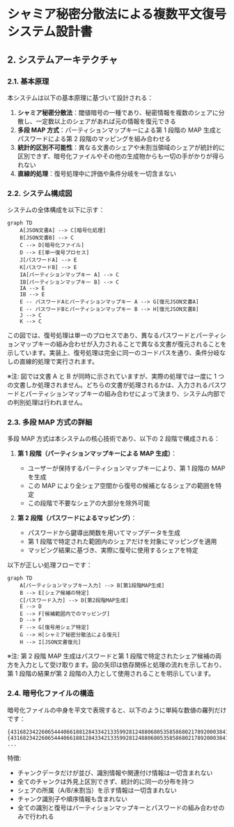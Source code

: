 # シャミア秘密分散法による複数平文復号システム設計書

## 2. システムアーキテクチャ

### 2.1. 基本原理

本システムは以下の基本原理に基づいて設計される：

1. **シャミア秘密分散法**：閾値暗号の一種であり、秘密情報を複数のシェアに分散し、一定数以上のシェアがあれば元の情報を復元できる
2. **多段 MAP 方式**：パーティションマップキーによる第 1 段階の MAP 生成とパスワードによる第 2 段階のマッピングを組み合わせる
3. **統計的区別不可能性**：異なる文書のシェアや未割当領域のシェアが統計的に区別できず、暗号化ファイルやその他の生成物からも一切の手がかりが得られない
4. **直線的処理**：復号処理中に評価や条件分岐を一切含まない

### 2.2. システム構成図

システムの全体構成を以下に示す：

```mermaid
graph TD
    A[JSON文書A] --> C[暗号化処理]
    B[JSON文書B] --> C
    C --> D[暗号化ファイル]
    D --> E[単一復号プロセス]
    J[パスワードA] --> E
    K[パスワードB] --> E
    IA[パーティションマップキー A] --> C
    IB[パーティションマップキー B] --> C
    IA --> E
    IB --> E
    E -- パスワードAとパーティションマップキー A --> G[復元JSON文書A]
    E -- パスワードBとパーティションマップキー B --> H[復元JSON文書B]
    J --> C
    K --> C
```

この図では、復号処理は単一のプロセスであり、異なるパスワードとパーティションマップキーの組み合わせが入力されることで異なる文書が復元されることを示しています。実装上、復号処理は完全に同一のコードパスを通り、条件分岐なしの直線的処理で実行されます。

※注: 図では文書 A と B が同時に示されていますが、実際の処理では一度に 1 つの文書しか処理されません。どちらの文書が処理されるかは、入力されるパスワードとパーティションマップキーの組み合わせによって決まり、システム内部での判別処理は行われません。

### 2.3. 多段 MAP 方式の詳細

多段 MAP 方式は本システムの核心技術であり、以下の 2 段階で構成される：

1. **第 1 段階（パーティションマップキーによる MAP 生成）**：

   - ユーザーが保持するパーティションマップキーにより、第 1 段階の MAP を生成
   - この MAP により全シェア空間から復号の候補となるシェアの範囲を特定
   - この段階で不要なシェアの大部分を除外可能

2. **第 2 段階（パスワードによるマッピング）**：
   - パスワードから鍵導出関数を用いてマップデータを生成
   - 第 1 段階で特定された範囲内のシェアだけを対象にマッピングを適用
   - マッピング結果に基づき、実際に復号に使用するシェアを特定

以下が正しい処理フローです：

```mermaid
graph TD
    A[パーティションマップキー入力] --> B[第1段階MAP生成]
    B --> E[シェア候補の特定]
    C[パスワード入力] --> D[第2段階MAP生成]
    E --> D
    E --> F[候補範囲内でのマッピング]
    D --> F
    F --> G[復号用シェア特定]
    G --> H[シャミア秘密分散法による復元]
    H --> I[JSON文書復元]
```

※注: 第 2 段階 MAP 生成はパスワードと第 1 段階で特定されたシェア候補の両方を入力として受け取ります。図の矢印は依存関係と処理の流れを示しており、第 1 段階の結果が第 2 段階の入力として使用されることを明示しています。

### 2.4. 暗号化ファイルの構造

暗号化ファイルの中身を平文で表現すると、以下のように単純な数値の羅列だけです：

```
{43168234226065444066188128433421335992812488068053585868021789200038419124861},
{43168234226065444066188128433421335992812488068053585868021789200038419124861},
...
```

特徴:

- チャンクデータだけが並び、識別情報や関連付け情報は一切含まれない
- 全てのチャンクは外見上区別できず、統計的に同一の分布を持つ
- シェアの所属（A/B/未割当）を示す情報は一切含まれない
- チャンク識別子や順序情報も含まれない
- 全ての識別と復号はパーティションマップキーとパスワードの組み合わせのみで行われる
